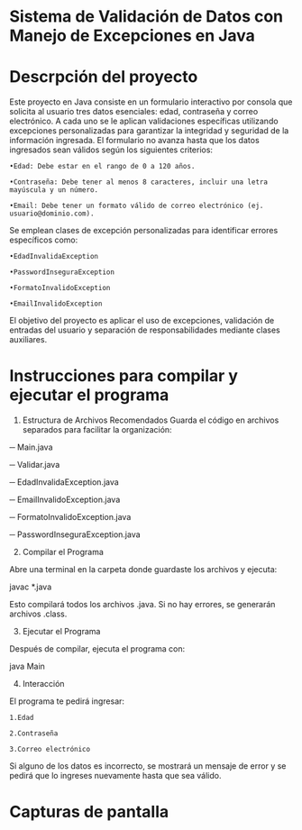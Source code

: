 # Sistema de Validación de Datos con Manejo de Excepciones en Java
# Descrpción del proyecto
Este proyecto en Java consiste en un formulario interactivo por consola que solicita al usuario tres datos esenciales: edad, contraseña y correo electrónico. A cada uno se le aplican validaciones específicas utilizando excepciones personalizadas para garantizar la integridad y seguridad de la información ingresada.
El formulario no avanza hasta que los datos ingresados sean válidos según los siguientes criterios:

	•Edad: Debe estar en el rango de 0 a 120 años.
 
	•Contraseña: Debe tener al menos 8 caracteres, incluir una letra mayúscula y un número.
 
	•Email: Debe tener un formato válido de correo electrónico (ej. usuario@dominio.com).

Se emplean clases de excepción personalizadas para identificar errores específicos como:

	•EdadInvalidaException
 
	•PasswordInseguraException
 
	•FormatoInvalidoException
 
	•EmailInvalidoException

El objetivo del proyecto es aplicar el uso de excepciones, validación de entradas del usuario y separación de responsabilidades mediante clases auxiliares.

# Instrucciones para compilar y ejecutar el programa
1. Estructura de Archivos Recomendados
Guarda el código en archivos separados para facilitar la organización:

─ Main.java

─ Validar.java

─ EdadInvalidaException.java

─ EmailInvalidoException.java

─ FormatoInvalidoException.java

─ PasswordInseguraException.java

2. Compilar el Programa

Abre una terminal en la carpeta donde guardaste los archivos y ejecuta:

javac *.java

Esto compilará todos los archivos .java. Si no hay errores, se generarán archivos .class.

3. Ejecutar el Programa

Después de compilar, ejecuta el programa con:

java Main

4. Interacción

El programa te pedirá ingresar:

	1.Edad
 
	2.Contraseña
 
	3.Correo electrónico

Si alguno de los datos es incorrecto, se mostrará un mensaje de error y se pedirá que lo ingreses nuevamente hasta que sea válido.
# Capturas de pantalla
